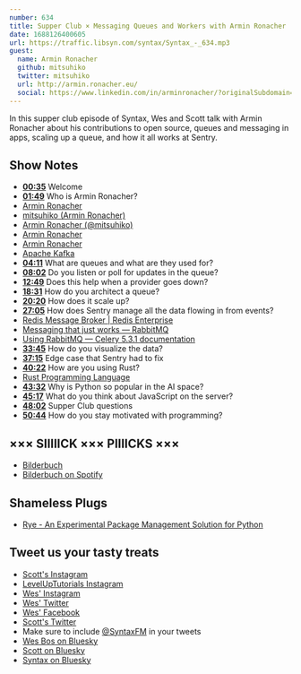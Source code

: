 ```yaml
---
number: 634
title: Supper Club × Messaging Queues and Workers with Armin Ronacher
date: 1688126400605
url: https://traffic.libsyn.com/syntax/Syntax_-_634.mp3
guest:
  name: Armin Ronacher
  github: mitsuhiko
  twitter: mitsuhiko
  url: http://armin.ronacher.eu/
  social: https://www.linkedin.com/in/arminronacher/?originalSubdomain=at
---
```


In this supper club episode of Syntax, Wes and Scott talk with Armin Ronacher about his contributions to open source, queues and messaging in apps, scaling up a queue, and how it all works at Sentry.

## Show Notes

* **[00:35](#t=00:35)** Welcome
* **[01:49](#t=01:49)** Who is Armin Ronacher?
* [Armin Ronacher](https://en.wikipedia.org/wiki/Armin_Ronacher)
* [mitsuhiko (Armin Ronacher)](https://github.com/mitsuhiko)
* [Armin Ronacher (@mitsuhiko)](https://twitter.com/mitsuhiko)
* [Armin Ronacher](http://armin.ronacher.eu/)
* [Armin Ronacher](https://www.linkedin.com/in/arminronacher/?originalSubdomain=at)
* [Apache Kafka](https://kafka.apache.org/)
* **[04:11](#t=04:11)** What are queues and what are they used for?
* **[08:02](#t=08:02)** Do you listen or poll for updates in the queue?
* **[12:49](#t=12:49)** Does this help when a provider goes down?
* **[18:31](#t=18:31)** How do you architect a queue?
* **[20:20](#t=20:20)** How does it scale up?
* **[27:05](#t=27:05)** How does Sentry manage all the data flowing in from events?
* [Redis Message Broker | Redis Enterprise](https://redis.com/solutions/use-cases/messaging/)
* [Messaging that just works — RabbitMQ](https://www.rabbitmq.com/)
* [Using RabbitMQ — Celery 5.3.1 documentation](https://docs.celeryq.dev/en/stable/getting-started/backends-and-brokers/rabbitmq.html)
* **[33:45](#t=33:45)** How do you visualize the data?
* **[37:15](#t=37:15)** Edge case that Sentry had to fix
* **[40:22](#t=40:22)** How are you using Rust?
* [Rust Programming Language](https://www.rust-lang.org/)
* **[43:32](#t=43:32)** Why is Python so popular in the AI space?
* **[45:17](#t=45:17)** What do you think about JavaScript on the server?
* **[48:02](#t=48:02)** Supper Club questions
* **[50:44](#t=50:44)** How do you stay motivated with programming?

## ××× SIIIIICK ××× PIIIICKS ×××

* [Bilderbuch](https://bilderbuch-musik.at/home)
* [Bilderbuch on Spotify](https://open.spotify.com/artist/2ErWLckuGFl84nGmg5fwyG?si=oG2uwmcMTy2b7jHi0CMXVQ)

## Shameless Plugs

* [Rye - An Experimental Package Management Solution for Python](https://github.com/mitsuhiko/rye)

## Tweet us your tasty treats

* [Scott's Instagram](https://www.instagram.com/stolinski/)
* [LevelUpTutorials Instagram](https://www.instagram.com/LevelUpTutorials/)
* [Wes' Instagram](https://www.instagram.com/wesbos/)
* [Wes' Twitter](https://twitter.com/wesbos)
* [Wes' Facebook](https://www.facebook.com/wesbos.developer)
* [Scott's Twitter](https://twitter.com/stolinski)
* Make sure to include [@SyntaxFM](https://twitter.com/SyntaxFM) in your tweets
* [Wes Bos on Bluesky](https://bsky.app/profile/wesbos.com)
* [Scott on Bluesky](https://bsky.app/profile/tolin.ski)
* [Syntax on Bluesky](https://bsky.app/profile/syntax.fm)
